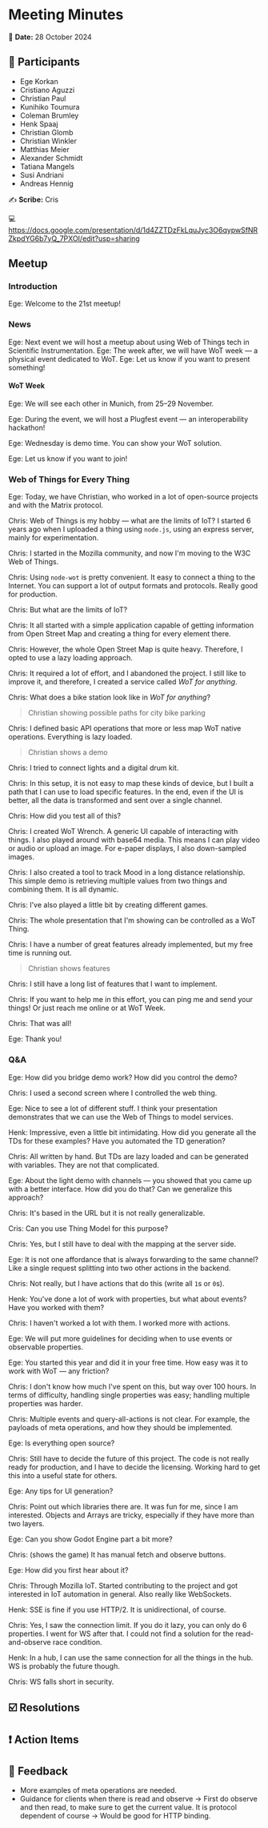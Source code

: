 # Meeting Minutes

:date: **Date:** 28 October 2024

## :bust_in_silhouette: Participants

<!-- This list will be copied over from the meeting tool -->
- Ege Korkan
- Cristiano Aguzzi
- Christian Paul
- Kunihiko Toumura
- Coleman Brumley
- Henk Spaaj
- Christian Glomb
- Christian Winkler
- Matthias Meier
- Alexander Schmidt
- Tatiana Mangels
- Susi Andriani
- Andreas Hennig

:writing_hand: **Scribe:** Cris

:computer: https://docs.google.com/presentation/d/1d4ZZTDzFkLquJyc3O6qypwSfNRZkpdYG6b7yQ_7PXOI/edit?usp=sharing

## Meetup

### Introduction

Ege: Welcome to the 21st meetup!

### News

Ege: Next event we will host a meetup about using Web of Things tech in Scientific Instrumentation.
Ege: The week after, we will have WoT week — a physical event dedicated to WoT. 
Ege: Let us know if you want to present something!

#### WoT Week

Ege: We will see each other in Munich, from 25–29 November.

Ege: During the event, we will host a Plugfest event — an interoperability hackathon!

Ege: Wednesday is demo time. You can show your WoT solution.

Ege: Let us know if you want to join!

### Web of Things for Every Thing

Ege: Today, we have Christian, who worked in a lot of open-source projects and with the Matrix protocol.

Chris: Web of Things is my hobby — what are the limits of IoT? I started 6 years ago when I uploaded a thing using `node.js`, using an express server, mainly for experimentation.

Chris: I started in the Mozilla community, and now I'm moving to the W3C Web of Things.

Chris: Using `node-wot` is pretty convenient. It easy to connect a thing to the Internet. You can support a lot of output formats and protocols. Really good for production.

Chris: But what are the limits of IoT?

Chris: It all started with a simple application capable of getting information from Open Street Map and creating a thing for every element there.

Chris: However, the whole Open Street Map is quite heavy. Therefore, I opted to use a lazy loading approach.

Chris: It required a lot of effort, and I abandoned the project. I still like to improve it, and therefore, I created a service called _WoT for anything_.

Chris: What does a bike station look like in _WoT for anything_?

> Christian showing possible paths for city bike parking

Chris: I defined basic API operations that more or less map WoT native operations. Everything is lazy loaded.

> Christian shows a demo

Chris: I tried to connect lights and a digital drum kit.

Chris: In this setup, it is not easy to map these kinds of device, but I built a path that I can use to load specific features. In the end, even if the UI is better, all the data is transformed and sent over a single channel.

Chris: How did you test all of this?

Chris: I created WoT Wrench. A generic UI capable of interacting with things. I also played around with base64 media. This means I can play video or audio or upload an image. For e-paper displays, I also down-sampled images.

Chris: I also created a tool to track Mood in a long distance relationship. This simple demo is retrieving multiple values from two things and combining them. It is all dynamic.

Chris: I've also played a little bit by creating different games.

Chris: The whole presentation that I'm showing can be controlled as a WoT Thing.

Chris: I have a number of great features already implemented, but my free time is running out.

> Christian shows features

Chris: I still have a long list of features that I want to implement.

Chris: If you want to help me in this effort, you can ping me and send your things! Or just reach me online or at WoT Week.

Chris: That was all!

Ege: Thank you!

### Q&A

Ege: How did you bridge demo work? How did you control the demo?

Chris: I used a second screen where I controlled the web thing.

Ege: Nice to see a lot of different stuff. I think your presentation demonstrates that we can use the Web of Things to model services.

Henk: Impressive, even a little bit intimidating. How did you generate all the TDs for these examples? Have you automated the TD generation?

Chris: All written by hand. But TDs are lazy loaded and can be generated with variables. They are not that complicated.

Ege: About the light demo with channels — you showed that you came up with a better interface. How did you do that? Can we generalize this approach?

Chris: It's based in the URL but it is not really generalizable.

Cris: Can you use Thing Model for this purpose?

Chris: Yes, but I still have to deal with the mapping at the server side.

Ege: It is not one affordance that is always forwarding to the same channel? Like a single request splitting into two other actions in the backend.

Chris: Not really, but I have actions that do this (write all `1`s or `0`s).

Henk: You've done a lot of work with properties, but what about events? Have you worked with them?

Chris: I haven't worked a lot with them. I worked more with actions.

Ege: We will put more guidelines for deciding when to use events or observable properties.

Ege: You started this year and did it in your free time. How easy was it to work with WoT — any friction?

Chris: I don't know how much I've spent on this, but way over 100 hours. In terms of difficulty, handling single properties was easy; handling multiple properties was harder.

Chris: Multiple events and query-all-actions is not clear. For example, the payloads of meta operations, and how they should be implemented.

Ege: Is everything open source?

Chris: Still have to decide the future of this project. The code is not really ready for production, and I have to decide the licensing. Working hard to get this into a useful state for others.

Ege: Any tips for UI generation?

Chris: Point out which libraries there are. It was fun for me, since I am interested. Objects and Arrays are tricky, especially if they have more than two layers.

Ege: Can you show Godot Engine part a bit more?

Chris: (shows the game) It has manual fetch and observe buttons.

Ege: How did you first hear about it?

Chris: Through Mozilla IoT. Started contributing to the project and got interested in IoT automation in general. Also really like WebSockets.

Henk: SSE is fine if you use HTTP/2. It is unidirectional, of course.

Chris: Yes, I saw the connection limit. If you do it lazy, you can only do 6 properties. I went for WS after that. I could not find a solution for the read-and-observe race condition.

Henk: In a hub, I can use the same connection for all the things in the hub. WS is probably the future though.

Chris: WS falls short in security.

## :ballot_box_with_check: Resolutions

## :exclamation: Action Items

## :envelope_with_arrow: Feedback

- More examples of meta operations are needed.
- Guidance for clients when there is read and observe -> First do observe and then read, to make sure to get the current value. It is protocol dependent of course -> Would be good for HTTP binding.
